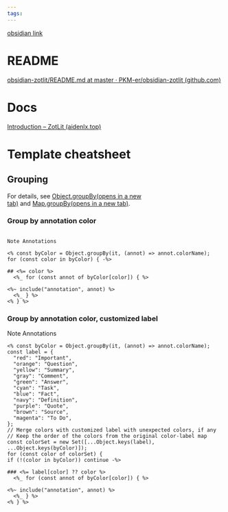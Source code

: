 ```yaml
---
tags: 
---
```


[obsidian link](obsidian://show-plugin?id=zotlit)
# README
[obsidian-zotlit/README.md at master · PKM-er/obsidian-zotlit (github.com)](https://github.com/PKM-er/obsidian-zotlit/blob/master/README.md)

# Docs
[Introduction – ZotLit (aidenlx.top)](https://zotlit.aidenlx.top/)

# Template cheatsheet
## Grouping[](https://zotlit.aidenlx.top/how-to/template-cheatsheet#grouping)

For details, see [Object.groupBy(opens in a new tab)](https://developer.mozilla.org/en-US/docs/Web/JavaScript/Reference/Global_Objects/Object/groupBy) and [Map.groupBy(opens in a new tab)](https://developer.mozilla.org/en-US/docs/Web/JavaScript/Reference/Global_Objects/Map/groupBy).

### Group by annotation color[](https://zotlit.aidenlx.top/how-to/template-cheatsheet#group-by-annotation-color)

```

Note Annotations

<% const byColor = Object.groupBy(it, (annot) => annot.colorName); 
for (const color in byColor) { -%>

## <%= color %>
  <%_ for (const annot of byColor[color]) { %>

<%~ include("annotation", annot) %>
  <%_ } %>
<% } %>
```

### Group by annotation color, customized label[](https://zotlit.aidenlx.top/how-to/template-cheatsheet#group-by-annotation-color-customized-label)

Note Annotations

```
<% const byColor = Object.groupBy(it, (annot) => annot.colorName);
const label = {
  "red": "Important",
  "orange": "Question",
  "yellow": "Summary",
  "gray": "Comment",
  "green": "Answer",
  "cyan": "Task",
  "blue": "Fact",
  "navy": "Definition",
  "purple": "Quote",
  "brown": "Source",
  "magenta": "To Do",
};
// Merge colors with customized label with unexpected colors, if any
// Keep the order of the colors from the original color-label map
const colorSet = new Set([...Object.keys(label), ...Object.keys(byColor)]);
for (const color of colorSet) { 
if (!(color in byColor)) continue -%>

### <%= label[color] ?? color %>
  <%_ for (const annot of byColor[color]) { %>

<%~ include("annotation", annot) %>
  <%_ } %>
<% } %>
```